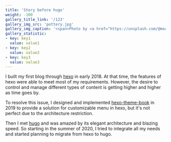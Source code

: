 ```yaml
---
title: 'Story before hugo'
weight: -100
gallery_title_link: '/123'
gallery_img_src: 'pottery.jpg'
gallery_img_caption: '<span>Photo by <a href="https://unsplash.com/@mochiel?utm_source=unsplash&amp;utm_medium=referral&amp;utm_content=creditCopyText">Mercy</a> on <a href="https://unsplash.com/s/photos/vase?utm_source=unsplash&amp;utm_medium=referral&amp;utm_content=creditCopyText">Unsplash</a></span>'
gallery_statistic:
- key: key1
  value: value1
- key: key2
  value: value2
- key: key3
  value: value3
---
```



I built my first blog through [hexo](https://hexo.io/) in early 2018. At that time, the features of hexo were able to meet most of my requirements. However, the desire to control and manage different types of content is getting higher and higher as time goes by.

To resolve this issue, I designed and implemented [hexo-theme-book](https://github.com/kaiiiz/hexo-theme-book) in 2019 to provide a solution for customizable menu in hexo, but it's not perfect due to the architecture restriction.

Then I met [hugo](https://gohugo.io/) and was amazed by its elegant architecture and blazing speed. So starting in the summer of 2020, I tried to integrate all my needs and started planning to migrate from hexo to hugo.